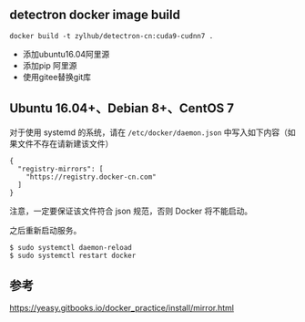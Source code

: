 ## detectron docker image build

`docker build -t zylhub/detectron-cn:cuda9-cudnn7 .`

+ 添加ubuntu16.04阿里源
+ 添加pip 阿里源
+ 使用gitee替换git库


## Ubuntu 16.04+、Debian 8+、CentOS 7

对于使用 systemd 的系统，请在 `/etc/docker/daemon.json` 中写入如下内容（如果文件不存在请新建该文件）
```
{
  "registry-mirrors": [
    "https://registry.docker-cn.com"
  ]
}

```

注意，一定要保证该文件符合 json 规范，否则 Docker 将不能启动。

之后重新启动服务。
```
$ sudo systemctl daemon-reload
$ sudo systemctl restart docker
```

## 参考
https://yeasy.gitbooks.io/docker_practice/install/mirror.html
